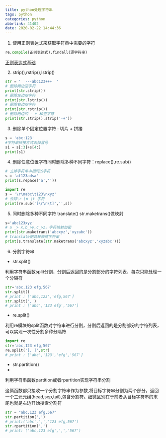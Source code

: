 ```yaml
---
title: python处理字符串
tags: python
categories: python
abbrlink: 41402
date: 2020-02-22 14:44:36
---
```


1. 使用正则表达式来获取字符串中需要的字符

```python
re.compile(正则表达式).findall(源字符串)
```

[正则表达式基础](https://whh.plus/2020/02/19/%E6%AD%A3%E5%88%99%E8%A1%A8%E8%BE%BE%E5%BC%8F%E5%9F%BA%E7%A1%80/)
<!-- more -->
2. strip(),rstrip(),lstrip()

```python
str = '  ---abc123+++  '
# 删除两边空字符
print(str.strip())
# 删除左边空字符
print(str.lstrip())
# 删除右边空字符
print(str.rstrip())
# 删除两边的 - + 和空字符
print(str.strip().strip('-+'))
```

3. 删除单个固定位置字符 : 切片 + 拼接

```python
s = 'abc:123'
#字符串拼接方式去掉冒号
s1 = s[:3]+s[4:]
print(s1)
```

4. 删除任意位置字符同时删除多种不同字符：replace(),re.sub()

```python
# 去掉字符串中相同的字符
s = 'af123adsa'
print(s.repace('a',''))
```

```python
import re
s = '\r\nabc\t123\nxyz'
# 去除\r \n \t 字符
print(re.sub('[\r\n\t]','',s))
```

5. 同时删除多种不同字符 translate() str.maketrans()做映射

```python
s='abc123xyz'
# a _> x,b_>y,c_>z，字符映射加密
print(str.maketrans('abcxyz','xyzabc'))
# translate把其转换成字符串
print(s.translate(str.maketrans('abcxyz','xyzabc')))
```

6. 分割字符串

- str.split()

利用字符串函数split分割，分割后返回的是分割部分的字符列表，每次只能处理一个分隔符

```python
str='abc,123 efg,567'
str.split()
# print : ['abc,123','efg,567']
str.split(',')
# print : ['abc','123 efg','567']
```

- re.split()

利用re模块的split函数对字符串进行分割，分割后返回的是分割部分的字符列表，可以实现一次性分割多种分隔符

```python
import re
str='abc,123 efg,567'
re.split('[, ]',str)
# print : ['abc','123','efg','567']
```

- str.partition()
- 
利用字符串函数partition或者rpartition实现字符串分割

这俩函数都只接收一个分割字符串作为参数,将目标字符串分割为两个部分，返回一个三元元组(head,sep,tail),包含分割符。细微区别在于前者从目标字符串的末尾也就是右边开始搜索分割符

```python
str = "abc,123 efg,567"
str.partition(',')
# print:('abc',',','123 efg,567')
str.rpartition(',')
# print: ('abc,123 efg',',','567')
```
